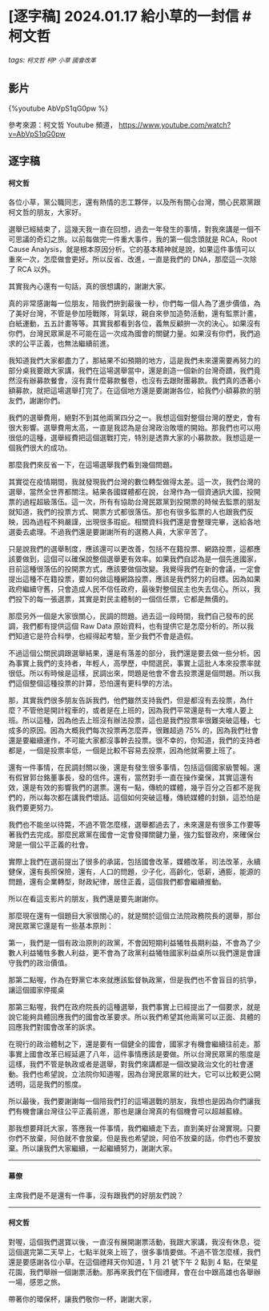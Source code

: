 # [逐字稿] 2024.01.17 給小草的一封信 #柯文哲

###### tags: `柯文哲` `柯P` `小草` `國會改革`

## 影片

{%youtube AbVpS1qG0pw %}

參考來源：柯文哲 Youtube 頻道， https://www.youtube.com/watch?v=AbVpS1qG0pw


## 逐字稿
 
#### 柯文哲

各位小草，黨公職同志，還有熱情的志工夥伴，以及所有關心台灣，關心民眾黨跟柯文哲的朋友，大家好。

選舉已經結束了，這幾天我一直在回想，過去一年發生的事情，對我來講是一個不可思議的奇幻之旅。以前每做完一件重大事件，我的第一個念頭就是 RCA，Root Cause Analysis，就是根本原因分析。它的基本精神就是說，如果這件事情可以重來一次，怎麼做會更好。所以反省、改進，一直是我們的 DNA，那麼這一次除了 RCA 以外。

其實我內心還有一句話，真的很想講的，謝謝大家。

真的非常感謝每一位朋友，陪我們拚到最後一秒，你們每一個人為了進步價值，為了美好台灣，不管是參加陸戰隊，背氣球，親自來參加造勢活動，還有監票計畫，白紙運動，五五計畫等等。其實我都看到各位，義無反顧拚一次的決心。如果沒有你們，台灣民眾黨是不可能在這一次成為國會的關鍵力量。如果沒有你們，我們追求的公平正義，也無法繼續前進。

我知道我們大家都盡力了，那結果不如預期的地方，這是我們未來還需要再努力的部分桌我要跟大家講，我們在這場選舉當中，還是創造一個新的台灣奇蹟，我們竟然沒有辦募款餐會，沒有賣什麼募款餐卷，也沒有去跟財團募款。我們真的憑著小額募款，就把這場選舉打完了。在這個地方還是要謝謝各位，給我們小額募款的朋友們，謝謝你們。

我們的選舉費用，絕對不到其他兩黨四分之一。我想這個對整個台灣的歷史，會有很大影響。選舉費用太高，一直是我認為是台灣政治敗壞的開始。那我們也可以用很低的這種，選舉經費把這個選戰打完，特別是透靠大家的小募款款。我想這是一個我們很大的成功。

那麼我們來反省一下，在這場選舉我們看到幾個問題。

其實從在疫情期間，我就發現我們台灣的數位轉型做得太差。這一次，我們台灣的選舉，當然全世界都關注。結果各國媒體都在說，台灣作為一個資通訊大國，投開票的過程超級落伍。這一次，所有有協助台灣民眾黨到投開票的時候去監票的朋友就知道，我們的投票方式、開票方式都很落伍。那也有很多監票的人也跟我們反映，因為過程不夠嚴謹，出現很多瑕疵。相關資料我們還是會整理完畢，送給各地選委去處理。不過我們還是要謝謝所有的選務人員，大家辛苦了。

只是說我們的選舉制度，應該還可以更改善，包括不在籍投票、網路投票，這都應該要做到，這個可以確保說整個選舉更有效率。如果我們自認為是一個先進國家，目前這種很落伍的投開票方式，應該要做個改變。我覺得我們在新的會議，一定會提出這種不在籍投票，要如何做這種網路投票，應該是我們努力的目標。因為如果政府繼續守舊，只會造成人民不信任政府，最後對整個民主也失去信心。所以，我們投下的每一張選票，其實是對民主體制的一個信任票，它都是無價的。

那麼另外一個是大家很關心，民調的問題。過去這一段時間，我們自己發布的民調，我們都有提供這個 Raw Data 原始資料，也有提供它是怎麼分析的。所以我們知道它是符合科學，也經得起考驗，至少我們不會是造假。

不過這個公關民調跟選舉結果，還是有落差的部分，我們還是要去做一些分析。因為事實上我們的支持者，年輕人，高學歷，中間選民，事實上這批人本來投票率就很低。所以有時候是這樣，民調出來，問題是他會不會去投票還是個問題。所以我們這個整個這種投票的計算，恐怕還有更科學的方法。

那，其實我們很多朋友告訴我們，他們雖然支持我們，但是都沒有去投票，為什麼？不管他是開計程車的，或者是在上班的，因為我們平常還是有一大堆人要上班。所以這種，因為他去上班沒有辦法投票，這也是我們投票率很難突破這種，七成多的原因。因為大概我們每次投票再怎麼弄，很難超過 75% 的，因為我們社會還是要繼續運作，不可能大家都沒事幹去投票。很不幸的，你知道，我們的支持者都是，一個是投票率低，一個是比較不容易去投票，因為他就需要上班了。

還有一件事情，在民調封關以後，還是有發生很多事情，包括這個國家級警報。還有假冒郭台銘董事長，發的信件。還有，當然對手一直在操作棄保，其實這還有效，還是有效的影響我們的選票。還有一點，傳統的媒體，幾乎百分之百都不是我們的，所以每次都在講我們壞話。這個如何突破這種，傳統媒體的封鎖，這恐怕是我們要更努力。

我們也不能坐以待斃，不過不管怎麼樣，選舉都過去了，未來還是有很多工作要等著我們去完成。那麼民眾黨在國會一定會發揮關鍵力量，強力監督政府，來確保台灣是一個公平正義的社會。

實際上我們在選前提出了很多的承諾，包括國會改革，媒體改革，司法改革，永續健保，還有長照保險，還有，人口的問題，少子化，高齡化，低薪，通膨，能源的問題，還有企業轉型，財政紀律，居住正義，這個我們都會繼續推動。

所以在看這支影片的朋友，我們還是要先謝謝你。

那麼現在還有一個題目大家很關心的，就是關於這個立法院政務院長的選舉，那台灣民眾黨它還是有一些基本原則：

第一，我們是一個有政治原則的政黨，不會因短期利益犧牲長期利益，不會為了少數人利益犧牲多數人利益，更不會為了政黨利益犧牲國家利益桌所以我們還是會謹守我們的政治價值。

那第二點喔，作為在野黨它本來就應該監督執政黨，但是我們也不會盲目的抗爭，讓這個國家停擺桌

那第三點喔，我們在政府院長的這種選舉，我們事實上已經提出了一個要求，就是說它能夠具體回應我們的國會改革要求。所以我們希望其他兩黨可以正面、具體的回應我們對國會改革的訴求。

在現行的政治體制之下，還是要有一個健全的國會，國家才有機會繼續往前走。那事實上國會改革已經延遲了八年，這件事情應該是要做。所以台灣民眾黨的態度是這樣，我們不管是執政或者是選舉，對我們來講都是一個改變政治文化的社會運動。我們也希望說，立法院你知道喔，因為台灣民眾黨的壯大，它可以比較更公開透明，這是我們的態度。

所以最後，我們要謝謝每一個陪我們打的這場選戰的朋友，我想也是因為你們讓我們有機會讓台灣往公平正義前進，那也是讓台灣真的有個機會可以超越藍綠。

那我想要拜託大家，答應我一件事情，我們繼續走下去，直到美好台灣實現。只要你們不放棄，阿伯就不會放棄。但是我也希望說，阿伯不放棄的話，你們也不要放棄。所以讓我們大家繼續，一起繼續努力，謝謝大家。

---

#### 幕僚

主席我們是不是還有一件事，沒有跟我們的好朋友們說？

---

#### 柯文哲

對喔，這個我們選寶以後，一直沒有展開謝票活動，我跟大家講，我沒有休息，從這個選完第二天早上，七點半就來上班了，很多事情要做。不過不管怎麼樣，我們還是要感謝各位小草。在這個禮拜天你知道，1 月 21 號下午 2 點到 4 點，在榮星花園，我們舉辦一個謝票活動。那再來我們在下個禮拜，會在台中跟高雄也各舉辦一場，感恩之旅。

帶著你的環保杯，讓我們敬你一杯，謝謝大家，
